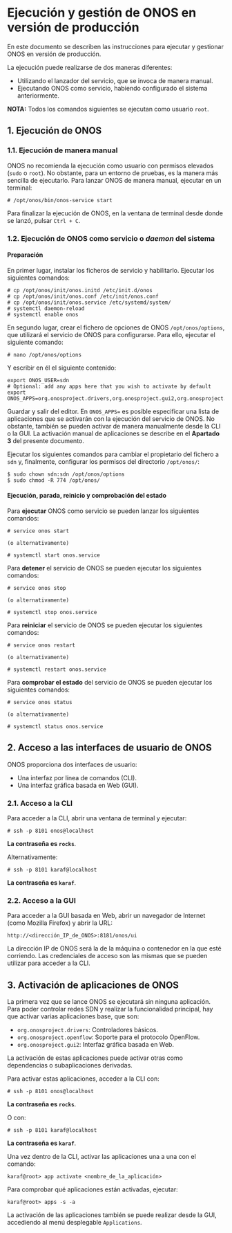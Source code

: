 # Ejecución y gestión de ONOS en versión de producción
En este documento se describen las instrucciones para ejecutar y gestionar ONOS en versión de producción.

La ejecución puede realizarse de dos maneras diferentes:
- Utilizando el lanzador del servicio, que se invoca de manera manual.
- Ejecutando ONOS como servicio, habiendo configurado el sistema anteriormente.

**NOTA:** Todos los comandos siguientes se ejecutan como usuario `root`.

## 1. Ejecución de ONOS

### 1.1. Ejecución de manera manual
ONOS no recomienda la ejecución como usuario con permisos elevados (`sudo` o `root`). No obstante, para un entorno de pruebas, es la manera más sencilla de ejecutarlo.
Para lanzar ONOS de manera manual, ejecutar en un terminal:

```
# /opt/onos/bin/onos-service start
```

Para finalizar la ejecución de ONOS, en la ventana de terminal desde donde se lanzó, pulsar `Ctrl + C`.

### 1.2. Ejecución de ONOS como servicio o *daemon* del sistema

#### Preparación

En primer lugar, instalar los ficheros de servicio y habilitarlo. Ejecutar los siguientes comandos:

```
# cp /opt/onos/init/onos.initd /etc/init.d/onos
# cp /opt/onos/init/onos.conf /etc/init/onos.conf
# cp /opt/onos/init/onos.service /etc/systemd/system/
# systemctl daemon-reload
# systemctl enable onos
```

En segundo lugar, crear el fichero de opciones de ONOS `/opt/onos/options`, que utilizará el servicio de ONOS para configurarse. Para ello, ejecutar el siguiente comando:

```
# nano /opt/onos/options
```

Y escribir en él el siguiente contenido:

```
export ONOS_USER=sdn
# Optional: add any apps here that you wish to activate by default
export ONOS_APPS=org.onosproject.drivers,org.onosproject.gui2,org.onosproject.openflow,org.onosproject.fwd
```

Guardar y salir del editor. En `ONOS_APPS=` es posible especificar una lista de aplicaciones que se activarán con la ejecución del servicio de ONOS. No obstante, también se pueden activar de manera manualmente desde la CLI o la GUI. La activación manual de aplicaciones se describe en el **Apartado 3** del presente documento.

Ejecutar los siguientes comandos para cambiar el propietario del fichero a `sdn` y, finalmente, configurar los permisos del directorio `/opt/onos/`:

```
$ sudo chown sdn:sdn /opt/onos/options
$ sudo chmod -R 774 /opt/onos/
```

#### Ejecución, parada, reinicio y comprobación del estado

Para **ejecutar** ONOS como servicio se pueden lanzar los siguientes comandos:

```
# service onos start

(o alternativamente)

# systemctl start onos.service
```

Para **detener** el servicio de ONOS se pueden ejecutar los siguientes comandos:

```
# service onos stop

(o alternativamente)

# systemctl stop onos.service
```

Para **reiniciar** el servicio de ONOS se pueden ejecutar los siguientes comandos:

```
# service onos restart

(o alternativamente)

# systemctl restart onos.service
```

Para **comprobar el estado** del servicio de ONOS se pueden ejecutar los siguientes comandos:

```
# service onos status

(o alternativamente)

# systemctl status onos.service
```

## 2. Acceso a las interfaces de usuario de ONOS
ONOS proporciona dos interfaces de usuario:
- Una interfaz por línea de comandos (CLI).
- Una interfaz gráfica basada en Web (GUI).

### 2.1. Acceso a la CLI
Para acceder a la CLI, abrir una ventana de terminal y ejecutar:

```
# ssh -p 8101 onos@localhost
```
**La contraseña es `rocks`**.

Alternativamente:

```
# ssh -p 8101 karaf@localhost
```
**La contraseña es `karaf`**.

### 2.2. Acceso a la GUI
Para acceder a la GUI basada en Web, abrir un navegador de Internet (como Mozilla Firefox) y abrir la URL:

```
http://<dirección_IP_de_ONOS>:8181/onos/ui
```

La dirección IP de ONOS será la de la máquina o contenedor en la que esté corriendo. Las credenciales de acceso son las mismas que se pueden utilizar para acceder a la CLI.

## 3. Activación de aplicaciones de ONOS

La primera vez que se lance ONOS se ejecutará sin ninguna aplicación. Para poder controlar redes SDN y realizar la funcionalidad principal, hay que activar varias aplicaciones base, que son:
- `org.onosproject.drivers`: Controladores básicos.
- `org.onosproject.openflow`: Soporte para el protocolo OpenFlow.
- `org.onosproject.gui2`: Interfaz gráfica basada en Web.

La activación de estas aplicaciones puede activar otras como dependencias o subaplicaciones derivadas.

Para activar estas aplicaciones, acceder a la CLI con:

```
# ssh -p 8101 onos@localhost
```
**La contraseña es `rocks`**.

O con:

```
# ssh -p 8101 karaf@localhost
```
**La contraseña es `karaf`**.

Una vez dentro de la CLI, activar las aplicaciones una a una con el comando:

```
karaf@root> app activate <nombre_de_la_aplicación>
```

Para comprobar qué aplicaciones están activadas, ejecutar:

```
karaf@root> apps -s -a
```

La activación de las aplicaciones también se puede realizar desde la GUI, accediendo al menú desplegable `Applications`.
